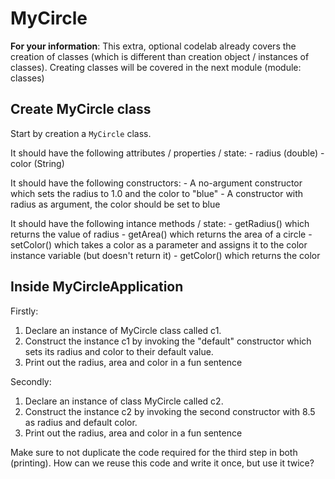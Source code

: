 # MyCircle

**For your information**: This extra, optional codelab already covers the creation of classes 
(which is different than creation object / instances of classes).
Creating classes will be covered in the next module (module: classes)

## Create MyCircle class
Start by creation a `MyCircle` class.

It should have the following attributes / properties / state:
    - radius (double)
    - color (String)

It should have the following constructors:
    - A no-argument constructor which sets the radius to 1.0 and the color to "blue"
    - A constructor with radius as argument, the color should be set to blue
    
It should have the following intance methods / state:
    - getRadius() which returns the value of radius
    - getArea() which returns the area of a circle
    - setColor() which takes a color as a parameter and assigns it to the color instance variable (but doesn't return it)
    - getColor() which returns the color

## Inside MyCircleApplication

Firstly:
1. Declare an instance of MyCircle class called c1.
2. Construct the instance c1 by invoking the "default" constructor which sets its radius and color to their default value.
3. Print out the radius, area and color in a fun sentence

Secondly: 
1. Declare an instance of class MyCircle called c2.
2. Construct the instance c2 by invoking the second constructor with 8.5 as radius and default color. 
3. Print out the radius, area and color in a fun sentence

Make sure to not duplicate the code required for the third step in both (printing).
How can we reuse this code and write it once, but use it twice?
  
    